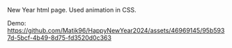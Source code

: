 New Year html page.
Used animation in CSS.

Demo:
https://github.com/Matik96/HappyNewYear2024/assets/46969145/95b5937d-5bcf-4b49-8d75-fd3520d0c363

